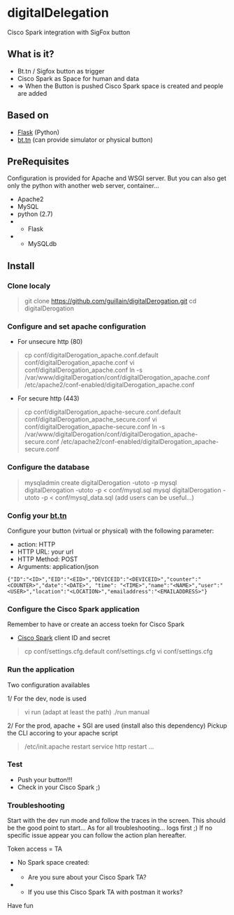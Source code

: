 # digitalDelegation
Cisco Spark integration with SigFox button

## What is it?
* Bt.tn / Sigfox button as trigger
* Cisco Spark as Space for human and data
* => When the Button is pushed Cisco Spark space is created and people are added

## Based on
* [Flask](http://flask.pocoo.org/) (Python)
* [bt.tn](https://my.bt.tn) (can provide simulator or physical button)

## PreRequisites
Configuration is provided for Apache and WSGI server.
But you can also get only the python with another web server, container...
* Apache2
* MySQL
* python (2.7)
* * Flask
* * MySQLdb

## Install

### Clone localy
> git clone https://github.com/guillain/digitalDerogation.git
> cd digitalDerogation

### Configure and set apache configuration
* For unsecure http (80)

> cp conf/digitalDerogation_apache.conf.default conf/digitalDerogation_apache.conf
> vi conf/digitalDerogation_apache.conf 
> ln -s /var/www/digitalDerogation/conf/digitalDerogation_apache.conf /etc/apache2/conf-enabled/digitalDerogation_apache.conf

* For secure http (443)

> cp conf/digitalDerogation_apache-secure.conf.default conf/digitalDerogation_apache_secure.conf
> vi conf/digitalDerogation_apache-secure.conf 
> ln -s /var/www/digitalDerogation/conf/digitalDerogation_apache-secure.conf /etc/apache2/conf-enabled/digitalDerogation_apache-secure.conf

### Configure the database
> mysqladmin create digitalDerogation -utoto -p
> mysql digitalDerogation -utoto -p < conf/mysql.sql
> mysql digitalDerogation -utoto -p < conf/mysql_data.sql (add users can be useful...)

### Config your [bt.tn](https://my.bt.tn/home)
Configure your button (virtual or physical) with the following parameter:
* action: HTTP
* HTTP URL: your url
* HTTP Method: POST
* Arguments: application/json
```
{"ID":"<ID>","EID":"<EID>","DEVICEID":"<DEVICEID>","counter":"<COUNTER>","date":"<DATE>", "time": "<TIME>","name":"<NAME>","user":"<USER>","location":"<LOCATION>","emailaddress":"<EMAILADDRESS>"}
```

### Configure the Cisco Spark application
Remember to have or create an access toekn for Cisco Spark
* [Cisco Spark](http://developper.ciscospark.com) client ID and secret

> cp conf/settings.cfg.default conf/settings.cfg
> vi conf/settings.cfg

### Run the application
Two configuration availables

1/ For the dev, node is used

> vi run (adapt at least the path)
> ./run manual

2/ For the prod, apache + SGI are used (install also this dependency)
Pickup the CLI accoring to your apache script

> /etc/init.apache restart 
> service http restart
> ...

### Test
* Push your button!!!
* Check in your Cisco Spark ;)

### Troubleshooting
Start with the dev run mode and follow the traces in the screen.
This should be the good point to start... As for all troubleshooting... logs first ;)
If no specific issue appear you can follow the action plan hereafter.

Token access = TA

* No Spark space created: 
* * Are you sure about your Cisco Spark TA?
* * If you use this Cisco Spark TA with postman it works?


Have fun
